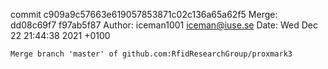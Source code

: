 commit c909a9c57663e619057853871c02c136a65a62f5
Merge: dd08c69f7 f97ab5f87
Author: iceman1001 <iceman@iuse.se>
Date:   Wed Dec 22 21:44:38 2021 +0100

    Merge branch 'master' of github.com:RfidResearchGroup/proxmark3

